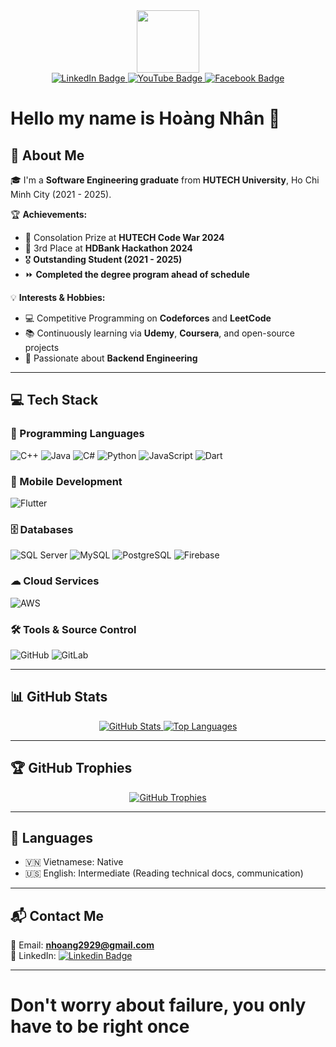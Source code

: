<div id="header" align="center">
  <img src="https://media.giphy.com/media/M9gbBd9nbDrOTu1Mqx/giphy.gif" width="100"/>
</div>

<div id="badges" align="center">
  <a href="https://www.linkedin.com/in/hoàng-nhân-44137b221/">
    <img src="https://img.shields.io/badge/LinkedIn-blue?style=for-the-badge&logo=linkedin&logoColor=white" alt="LinkedIn Badge"/>
  </a>
  <a href="https://www.youtube.com/channel/UCafA4jIXnGgHm1mMnxaIVzA">
    <img src="https://img.shields.io/badge/YouTube-red?style=for-the-badge&logo=youtube&logoColor=white" alt="YouTube Badge"/>
  </a>
  <a href="https://www.facebook.com/profile.php?id=100007726748176">
    <img src="https://img.shields.io/badge/Facebook-1877F2?style=for-the-badge&logo=facebook&logoColor=white" alt="Facebook Badge"/>
  </a>
</div>


# Hello my name is **Hoàng Nhân** 🫶

## 🚀 About Me  

🎓 I'm a **Software Engineering graduate** from **HUTECH University**, Ho Chi Minh City (2021 - 2025).  

🏆 **Achievements:**  
- 🏅 Consolation Prize at **HUTECH Code War 2024**  
- 🥉 3rd Place at **HDBank Hackathon 2024**  
- 🎖 **Outstanding Student (2021 - 2025)**  
- ⏩ **Completed the degree program ahead of schedule**

💡 **Interests & Hobbies:**  
- 💻 Competitive Programming on **Codeforces** and **LeetCode**  
- 📚 Continuously learning via **Udemy**, **Coursera**, and open-source projects  
- 📱 Passionate about **Backend Engineering**
---

## 💻 Tech Stack  

### 🚀 Programming Languages  
![C++](https://img.shields.io/badge/C++-00599C?style=for-the-badge&logo=c%2B%2B&logoColor=white)
![Java](https://img.shields.io/badge/Java-007396?style=for-the-badge&logo=openjdk&logoColor=white)
![C#](https://img.shields.io/badge/C%23-239120?style=for-the-badge&logo=c-sharp&logoColor=white)
![Python](https://img.shields.io/badge/Python-3776AB?style=for-the-badge&logo=python&logoColor=white)
![JavaScript](https://img.shields.io/badge/JavaScript-F7DF1E?style=for-the-badge&logo=javascript&logoColor=black)
![Dart](https://img.shields.io/badge/Dart-0175C2?style=for-the-badge&logo=dart&logoColor=white)

### 📱 Mobile Development  
![Flutter](https://img.shields.io/badge/Flutter-02569B?style=for-the-badge&logo=flutter&logoColor=white)

### 🗄️ Databases  
![SQL Server](https://img.shields.io/badge/SQL%20Server-CC2927?style=for-the-badge&logo=microsoft-sql-server&logoColor=white)
![MySQL](https://img.shields.io/badge/MySQL-4479A1?style=for-the-badge&logo=mysql&logoColor=white)
![PostgreSQL](https://img.shields.io/badge/PostgreSQL-4169E1?style=for-the-badge&logo=postgresql&logoColor=white)
![Firebase](https://img.shields.io/badge/Firebase-FFCA28?style=for-the-badge&logo=firebase&logoColor=black)

### ☁ Cloud Services  
![AWS](https://img.shields.io/badge/AWS-232F3E?style=for-the-badge&logo=amazon-aws&logoColor=white)

### 🛠 Tools & Source Control  
![GitHub](https://img.shields.io/badge/GitHub-181717?style=for-the-badge&logo=github&logoColor=white)
![GitLab](https://img.shields.io/badge/GitLab-FC6D26?style=for-the-badge&logo=gitlab&logoColor=white)

---

## 📊 GitHub Stats  
<div align="center">
  <a href="https://github.com/anuraghazra/github-readme-stats">
    <img src="https://github-readme-stats.vercel.app/api?username=q1xuanx&show_icons=true&theme=tokyonight" alt="GitHub Stats"/>
  </a>
    <a href="https://github.com/anuraghazra/github-readme-stats">
    <img src="https://github-readme-stats.vercel.app/api/top-langs/?username=q1xuanx&layout=compact&theme=tokyonight" alt="Top Languages"/>
  </a>
</div>

---

## 🏆 GitHub Trophies  
<div align="center">
  <a href="https://github.com/ryo-ma/github-profile-trophy">
    <img src="https://github-profile-trophy.vercel.app/?username=q1xuanx&theme=dracula&margin-w=15&margin-h=15" alt="GitHub Trophies"/>
  </a>
</div>

---
## 💬 Languages  
- 🇻🇳 Vietnamese: Native
- 🇺🇸 English: Intermediate (Reading technical docs, communication)
---

## 📬 Contact Me  
📧 Email: **nhoang2929@gmail.com**   
🔗 LinkedIn: [![Linkedin Badge](https://img.shields.io/badge/-Hoàng_Nhân-blue?style=flat&logo=Linkedin&logoColor=white)](https://www.linkedin.com/in/hoàng-nhân-44137b221/)

---

# **Don't worry about failure, you only have to be right once**

